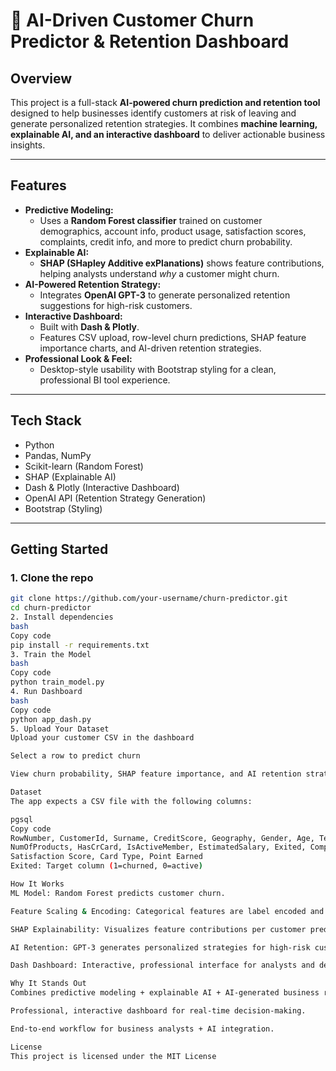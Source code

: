 # 💼 AI-Driven Customer Churn Predictor & Retention Dashboard

## Overview
This project is a full-stack **AI-powered churn prediction and retention tool** designed to help businesses identify customers at risk of leaving and generate personalized retention strategies. It combines **machine learning, explainable AI, and an interactive dashboard** to deliver actionable business insights.

---

## Features
- **Predictive Modeling:**  
  - Uses a **Random Forest classifier** trained on customer demographics, account info, product usage, satisfaction scores, complaints, credit info, and more to predict churn probability.  
- **Explainable AI:**  
  - **SHAP (SHapley Additive exPlanations)** shows feature contributions, helping analysts understand *why* a customer might churn.  
- **AI-Powered Retention Strategy:**  
  - Integrates **OpenAI GPT-3** to generate personalized retention suggestions for high-risk customers.  
- **Interactive Dashboard:**  
  - Built with **Dash & Plotly**.  
  - Features CSV upload, row-level churn predictions, SHAP feature importance charts, and AI-driven retention strategies.  
- **Professional Look & Feel:**  
  - Desktop-style usability with Bootstrap styling for a clean, professional BI tool experience.

---

## Tech Stack
- Python  
- Pandas, NumPy  
- Scikit-learn (Random Forest)  
- SHAP (Explainable AI)  
- Dash & Plotly (Interactive Dashboard)  
- OpenAI API (Retention Strategy Generation)  
- Bootstrap (Styling)

---

## Getting Started

### 1. Clone the repo
```bash
git clone https://github.com/your-username/churn-predictor.git
cd churn-predictor
2. Install dependencies
bash
Copy code
pip install -r requirements.txt
3. Train the Model
bash
Copy code
python train_model.py
4. Run Dashboard
bash
Copy code
python app_dash.py
5. Upload Your Dataset
Upload your customer CSV in the dashboard

Select a row to predict churn

View churn probability, SHAP feature importance, and AI retention strategy

Dataset
The app expects a CSV file with the following columns:

pgsql
Copy code
RowNumber, CustomerId, Surname, CreditScore, Geography, Gender, Age, Tenure, Balance, 
NumOfProducts, HasCrCard, IsActiveMember, EstimatedSalary, Exited, Complain, 
Satisfaction Score, Card Type, Point Earned
Exited: Target column (1=churned, 0=active)

How It Works
ML Model: Random Forest predicts customer churn.

Feature Scaling & Encoding: Categorical features are label encoded and numerical features scaled.

SHAP Explainability: Visualizes feature contributions per customer prediction.

AI Retention: GPT-3 generates personalized strategies for high-risk customers.

Dash Dashboard: Interactive, professional interface for analysts and decision-makers.

Why It Stands Out
Combines predictive modeling + explainable AI + AI-generated business recommendations.

Professional, interactive dashboard for real-time decision-making.

End-to-end workflow for business analysts + AI integration.

License
This project is licensed under the MIT License
